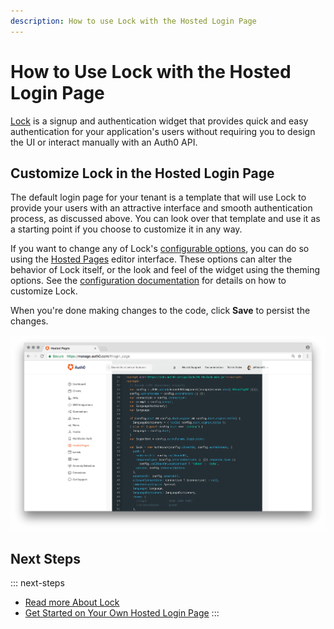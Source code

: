 ```yaml
---
description: How to use Lock with the Hosted Login Page
---
```

# How to Use Lock with the Hosted Login Page

[Lock](/libraries/lock) is a signup and authentication widget that provides quick and easy authentication for your application's users without requiring you to design the UI or interact manually with an Auth0 API.

## Customize Lock in the Hosted Login Page

The default login page for your tenant is a template that will use Lock to provide your users with an attractive interface and smooth authentication process, as discussed above. You can look over that template and use it as a starting point if you choose to customize it in any way.

If you want to change any of Lock's [configurable options](/libraries/lock/customization), you can do so using the [Hosted Pages](${manage_url}/#/login_page) editor interface. These options can alter the behavior of Lock itself, or the look and feel of the widget using the theming options. See the [configuration documentation](/libraries/lock/customization) for details on how to customize Lock.

When you're done making changes to the code, click **Save** to persist the changes.

![Hosted Login Page](/media/articles/hosted-pages/hlp-lock.png)

## Next Steps

::: next-steps
* [Read more About Lock](/libraries/lock)
* [Get Started on Your Own Hosted Login Page](${manage_url}/#/login_page)
:::